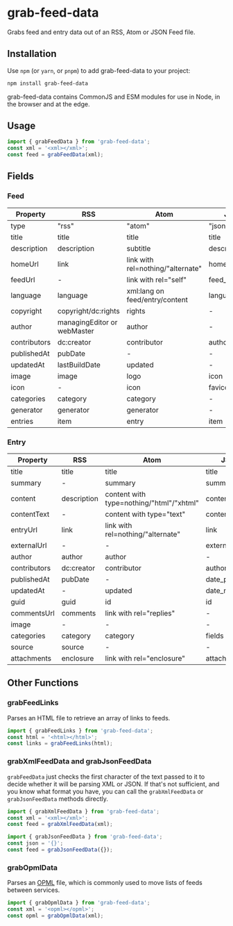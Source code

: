 # grab-feed-data

Grabs feed and entry data out of an RSS, Atom or JSON Feed file.

## Installation

Use `npm` (or `yarn`, or `pnpm`) to add grab-feed-data to your project:

```bash
npm install grab-feed-data
```

grab-feed-data contains CommonJS and ESM modules for use in Node, in the browser and at the edge.

## Usage

```ts
import { grabFeedData } from 'grab-feed-data';
const xml = '<xml></xml>';
const feed = grabFeedData(xml);
```

## Fields

### Feed

| Property     | RSS                         | Atom                              | JSON           |
| ------------ | --------------------------- | --------------------------------- | -------------- |
| type         | "rss"                       | "atom"                            | "json"         |
| title        | title                       | title                             | title          |
| description  | description                 | subtitle                          | description    |
| homeUrl      | link                        | link with rel=nothing/"alternate" | home_page_url  |
| feedUrl      | -                           | link with rel="self"              | feed_url       |
| language     | language                    | xml:lang on feed/entry/content    | language       |
| copyright    | copyright/dc:rights         | rights                            | -              |
| author       | managingEditor or webMaster | author                            | -              |
| contributors | dc:creator                  | contributor                       | authors/author |
| publishedAt  | pubDate                     | -                                 | -              |
| updatedAt    | lastBuildDate               | updated                           | -              |
| image        | image                       | logo                              | icon           |
| icon         | -                           | icon                              | favicon        |
| categories   | category                    | category                          | -              |
| generator    | generator                   | generator                         | -              |
| entries      | item                        | entry                             | item           |

### Entry

| Property     | RSS         | Atom                                     | JSON           |
| ------------ | ----------- | ---------------------------------------- | -------------- |
| title        | title       | title                                    | title          |
| summary      | -           | summary                                  | summary        |
| content      | description | content with type=nothing/"html"/"xhtml" | content_html   |
| contentText  | -           | content with type="text"                 | content_text   |
| entryUrl     | link        | link with rel=nothing/"alternate"        | link           |
| externalUrl  | -           | -                                        | external_url   |
| author       | author      | author                                   | -              |
| contributors | dc:creator  | contributor                              | authors/author |
| publishedAt  | pubDate     | -                                        | date_published |
| updatedAt    | -           | updated                                  | date_modified  |
| guid         | guid        | id                                       | id             |
| commentsUrl  | comments    | link with rel="replies"                  | -              |
| image        | -           | -                                        | -              |
| categories   | category    | category                                 | fields         |
| source       | source      | -                                        | -              |
| attachments  | enclosure   | link with rel="enclosure"                | attachments    |

## Other Functions

### grabFeedLinks

Parses an HTML file to retrieve an array of links to feeds.

```ts
import { grabFeedLinks } from 'grab-feed-data';
const html = '<html></html>';
const links = grabFeedLinks(html);
```

### grabXmlFeedData and grabJsonFeedData

`grabFeedData` just checks the first character of the text passed to it to decide whether it will be parsing XML or JSON. If that's not sufficient, and you know what format you have, you can call the `grabXmlFeedData` or `grabJsonFeedData` methods directly.

```ts
import { grabXmlFeedData } from 'grab-feed-data';
const xml = '<xml></xml>';
const feed = grabXmlFeedData(xml);
```

```ts
import { grabJsonFeedData } from 'grab-feed-data';
const json = '{}';
const feed = grabJsonFeedData({});
```

### grabOpmlData

Parses an [OPML](http://opml.org/) file, which is commonly used to move lists of feeds between services.

```ts
import { grabOpmlData } from 'grab-feed-data';
const xml = '<opml></opml>';
const opml = grabOpmlData(xml);
```
